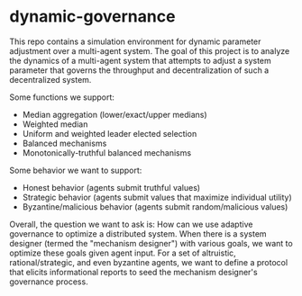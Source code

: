 # dynamic-governance
This repo contains a simulation environment for dynamic parameter adjustment over a multi-agent system. The goal of this project is to analyze the dynamics of a multi-agent system that attempts to adjust a system parameter that governs the throughput and decentralization of such a decentralized system.

Some functions we support:
- Median aggregation (lower/exact/upper medians)
- Weighted median
- Uniform and weighted leader elected selection
- Balanced mechanisms
- Monotonically-truthful balanced mechanisms

Some behavior we want to support:
- Honest behavior (agents submit truthful values)
- Strategic behavior (agents submit values that maximize individual utility)
- Byzantine/malicious behavior (agents submit random/malicious values)

Overall, the question we want to ask is: How can we use adaptive governance to optimize a distributed system. When there is a system designer (termed the "mechanism designer") with various goals, we want to optimize these goals given agent input. For a set of altruistic, rational/strategic, and even byzantine agents, we want to define a protocol that elicits informational reports to seed the mechanism designer's governance process.